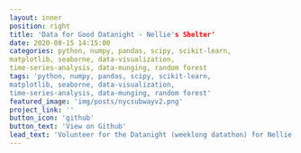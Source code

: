 ```yaml
---
layout: inner
position: right
title: 'Data for Good Datanight - Nellie's Shelter'
date: 2020-08-15 14:15:00
categories: python, numpy, pandas, scipy, scikit-learn, 
matplotlib, seaborne, data-visualization, 
time-series-analysis, data-munging, random forest
tags: 'python, numpy, pandas, scipy, scikit-learn, 
matplotlib, seaborne, data-visualization, 
time-series-analysis, data-munging, random forest'
featured_image: 'img/posts/nycsubwayv2.png'
project_link: ''
button_icon: 'github'
button_text: 'View on Github'
lead_text: 'Volunteer for the Datanight (weeklong datathon) for Nellie's Shelter. Unfortunately, due to non-disclosure agreement cannot give details. See tags for python packages and concepts used for the analysis.'
---
```

